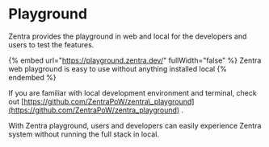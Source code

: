 # Playground

Zentra provides the playground in web and local for the developers and users to test the features.

{% embed url="https://playground.zentra.dev/" fullWidth="false" %}
Zentra web playground is easy to use without anything installed local
{% endembed %}

If you are familiar with local development environment and terminal, check out [https://github.com/ZentraPoW/zentra\_playground](https://github.com/ZentraPoW/zentra_playground) .



With Zentra playground, users and developers can easily experience Zentra system without running the full stack in local.
